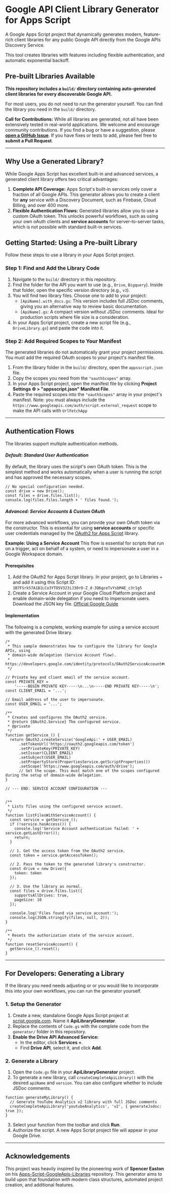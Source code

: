 # **Google API Client Library Generator for Apps Script**

A Google Apps Script project that dynamically generates modern, feature-rich client libraries for any public Google API directly from the Google APIs Discovery Service.

This tool creates libraries with features including flexible authentication, and automatic exponential backoff.

## **Pre-built Libraries Available**

**This repository includes a `build/` directory containing auto-generated client libraries for every discoverable Google API.**

For most users, you do not need to run the generator yourself. You can find the library you need in the `build/` directory.

**Call for Contributions:** While all libraries are generated, not all have been extensively tested in real-world applications. We welcome and encourage community contributions. If you find a bug or have a suggestion, please [**open a GitHub Issue**](https://github.com/your-repo/issues). If you have fixes or tests to add, please feel free to **submit a Pull Request**.

---

## **Why Use a Generated Library?**

While Google Apps Script has excellent built-in and advanced services, a generated client library offers two critical advantages:

1. **Complete API Coverage:** Apps Script's built-in services only cover a fraction of all Google APIs. This generator allows you to create a client for **any** service with a Discovery Document, such as Firebase, Cloud Billing, and over 400 more.  
2. **Flexible Authentication Flows:** Generated libraries allow you to use a custom OAuth token. This unlocks powerful workflows, such as using your own oAuth clients and **service accounts** for server-to-server tasks, which is not possible with standard built-in services.

## **Getting Started: Using a Pre-built Library**

Follow these steps to use a library in your Apps Script project.

### **Step 1: Find and Add the Library Code**

1. Navigate to the `build/` directory in this repository.  
2. Find the folder for the API you want to use (e.g., `Drive`, `Bigquery`). Inside that folder, open the specific version directory (e.g., `v3`).  
3. You will find two library files. Choose one to add to your project:  
   * `[ApiName].with_docs.gs`: This version includes full JSDoc comments, giving you an alternative way to review basic documentation.  
   * `[ApiName].gs`: A compact version without JSDoc comments. Ideal for production scripts where file size is a consideration.  
4. In your Apps Script project, create a new script file (e.g., `DriveLibrary.gs`) and paste the code into it.

### **Step 2: Add Required Scopes to Your Manifest**

The generated libraries do not automatically grant your project permissions. You must add the required OAuth scopes to your project's manifest file.

1. From the library folder in the `build/` directory, open the `appsscript.json` file.  
2. Copy the scopes you need from the `"oauthScopes"` array.  
3. In your Apps Script project, open the manifest file by clicking **Project Settings ⚙️ \> "appsscript.json" Manifest File**.  
4. Paste the required scopes into the `"oauthScopes"` array in your project's manifest. Note: you must always include the `https://www.googleapis.com/auth/script.external_request` scope to make the API calls with `UrlFetchApp`

---

## **Authentication Flows**

The libraries support multiple authentication methods.

#### *Default: Standard User Authentication*

By default, the library uses the script's own OAuth token. This is the simplest method and works automatically when a user is running the script and has approved the necessary scopes.

```
// No special configuration needed.
const drive = new Drive();
const files = drive.files.list();
console.log(files.files.length + ' files found.');
```

#### *Advanced: Service Accounts & Custom OAuth*

For more advanced workflows, you can provide your own OAuth token via the constructor. This is essential for using **service accounts** or specific user credentials managed by the [OAuth2 for Apps Script](https://github.com/googleworkspace/apps-script-oauth2) library.

**Example: Using a Service Account**
This flow is essential for scripts that run on a trigger, act on behalf of a system, or need to impersonate a user in a Google Workspace domain.

#### Prerequisites

1. Add the OAuth2 for Apps Script library. In your project, go to Libraries \+ and add it using this Script ID:  
   `1B7FSrk57A1B1LCo3YTO5V323iJ30rO-Z_d-3Q6gceTvYsbM4E_c3r1g5`  
2. Create a Service Account in your Google Cloud Platform project and enable domain-wide delegation if you need to impersonate users. Download the JSON key file. [Official Google Guide](https://developers.google.com/identity/protocols/oauth2/service-account#creatinganaccount)

#### Implementation

The following is a complete, working example for using a service account with the generated Drive library.

```
/*
 * This sample demonstrates how to configure the library for Google APIs, using
 * domain-wide delegation (Service Account flow).
 * https://developers.google.com/identity/protocols/OAuth2ServiceAccount#delegatingauthority
 */

// Private key and client email of the service account.
const PRIVATE_KEY =
    '-----BEGIN PRIVATE KEY-----\n...\n-----END PRIVATE KEY-----\n';
const CLIENT_EMAIL = '...';

// Email address of the user to impersonate.
const USER_EMAIL = '...';

/**
 * Creates and configures the OAuth2 service.
 * @return {OAuth2.Service} The configured service.
 * @private
 */
function getService_() {
  return OAuth2.createService('GoogleApi:' + USER_EMAIL)
      .setTokenUrl('https://oauth2.googleapis.com/token')
      .setPrivateKey(PRIVATE_KEY)
      .setIssuer(CLIENT_EMAIL)
      .setSubject(USER_EMAIL)
      .setPropertyStore(PropertiesService.getScriptProperties())
      .setScope('https://www.googleapis.com/auth/drive'); 
      // Set the scope. This must match one of the scopes configured during the setup of domain-wide delegation.
}

// --- END: SERVICE ACCOUNT CONFIGURATION ---


/**
 * Lists files using the configured service account.
 */
function listFilesWithServiceAccount() {
  const service = getService_();
  if (!service.hasAccess()) {
    console.log('Service Account authentication failed: ' + service.getLastError());
    return;
  }
  
  // 1. Get the access token from the OAuth2 service.
  const token = service.getAccessToken();

  // 2. Pass the token to the generated library's constructor.
  const drive = new Drive({
    token: token 
  });

  // 3. Use the library as normal.
  const files = drive.files.list({
    supportsAllDrives: true,
    pageSize: 10
  });
  
  console.log('Files found via service account:');
  console.log(JSON.stringify(files, null, 2));
}

/**
 * Resets the authorization state of the service account.
 */
function resetServiceAccount() {
  getService_().reset();
}
```
---

## **For Developers: Generating a Library**

If the library you need needs adjusting or or you would like to incorporate this into your own workflows, you can run the generator yourself.

### **1\. Setup the Generator**

1. Create a new, standalone Google Apps Script project at [script.google.com](https://script.google.com). Name it **ApiLibraryGenerator**.  
2. Replace the contents of `Code.gs` with the complete code from the `generator/` folder in this repository.  
3. **Enable the Drive API Advanced Service:**  
   * In the editor, click **Services \+**.  
   * Find **Drive API**, select it, and click **Add**.

### **2\. Generate a Library**

1. Open the `Code.gs` file in your **ApiLibraryGenerator** project.  
2. To generate a new library, call `createCompleteApiLibrary()` with the desired `apiName` and `version`. You can also configure whether to include JSDoc comments. 

```
function generateMyLibrary() {
  // Generate YouTube Analytics v2 library with full JSDoc comments
  createCompleteApiLibrary('youtubeAnalytics', 'v2', { generateJsdoc: true });
}
```

3. Select your function from the toolbar and click **Run**.  
4. Authorize the script. A new Apps Script project file will appear in your Google Drive.

---

## **Acknowledgements**

This project was heavily inspired by the pioneering work of **Spencer Easton** on his [Apps-Script-GoogleApis-Libraries](https://github.com/Spencer-Easton/Apps-Script-GoogleApis-Libraries) repository. This generator aims to build upon that foundation with modern class structures, automated project creation, and additional features.
